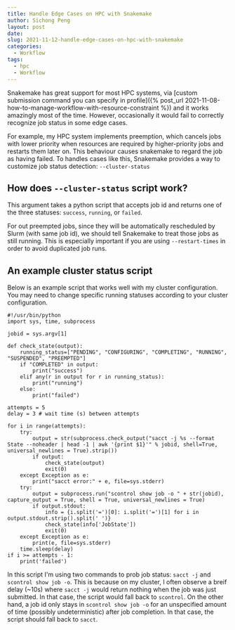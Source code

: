 ```yaml
---
title: Handle Edge Cases on HPC with Snakemake
author: Sichong Peng
layout: post
date: 
slug: 2021-11-12-handle-edge-cases-on-hpc-with-snakemake
categories:
  - Workflow
tags:
  - hpc
  - Workflow
---
```


Snakemake has great support for most HPC systems, via [custom submission command you can specify in profile]({% post_url 2021-11-08-how-to-manage-workflow-with-resource-constraint %}) and it works amazingly most of the time. However, occasionally it would fail to correctly recognize job status in some edge cases. 

For example, my HPC system implements preemption, which cancels jobs with lower priority when resources are required by higher-priority jobs and restarts them later on. This behaviour causes snakemake to regard the job as having failed. To handles cases like this, Snakemake provides a way to customize job status detection: `--cluster-status`

## How does `--cluster-status` script work?
This argument takes a python script that accepts job id and returns one of the three statuses: `success`, `running`, or `failed`.

For out preempted jobs, since they will be automatically rescheduled by Slurm (with same job id), we should tell Snakemake to treat those jobs as still running. This is especially important if you are using `--restart-times` in order to avoid duplicated job runs.

## An example cluster status script
Below is an example script that works well with my cluster configuration. You may need to change specific running statuses according to your cluster configuration.

```
#!/usr/bin/python
import sys, time, subprocess

jobid = sys.argv[1]

def check_state(output):
    running_status=["PENDING", "CONFIGURING", "COMPLETING", "RUNNING", "SUSPENDED", "PREEMPTED"]
    if "COMPLETED" in output:
        print("success")
    elif any(r in output for r in running_status):
        print("running")
    else:
        print("failed")

attempts = 5
delay = 3 # wait time (s) between attempts

for i in range(attempts):
    try:
        output = str(subprocess.check_output("sacct -j %s --format State --noheader | head -1 | awk '{print $1}'" % jobid, shell=True, universal_newlines = True).strip())
        if output:
            check_state(output)
            exit(0)
    except Exception as e:
        print("sacct error:" + e, file=sys.stderr)
    try:
        output = subprocess.run("scontrol show job -o " + str(jobid), capture_output = True, shell = True, universal_newlines = True)
        if output.stdout:
            info = {i.split('=')[0]: i.split('=')[1] for i in output.stdout.strip().split(' ')}
            check_state(info['JobState'])
            exit(0)
    except Exception as e:
        print(e, file=sys.stderr)
    time.sleep(delay)
if i >= attempts - 1:
    print('failed')
```

In this script I'm using two commands to prob job status: `sacct -j` and `scontrol show job -o`. This is because on my cluster, I often observe a breif delay (~10s) where `sacct -j` would return nothing when the job was just submitted. In that case, the script would fall back to `scontrol`. On the other hand, a job id only stays in `scontrol show job -o` for an unspecified amount of time (possibly undeterministic) after job completion. In that case, the script should fall back to `sacct`. 